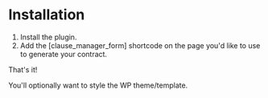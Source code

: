 # Installation
1. Install the plugin.
2. Add the [clause_manager_form] shortcode on the page you'd like to use to generate your contract.

That's it!

You'll optionally want to style the WP theme/template.
